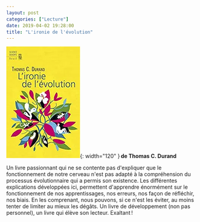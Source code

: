 ```yaml
---
layout: post
categories: ["Lecture"]
date: 2019-04-02 19:28:00
title: "L'ironie de l'évolution"
---
```


![couverture](/assets/images/couv_lecture/ironie_evolution.webp){: width="120" } **de Thomas C. Durand**

Un livre passionnant qui ne se contente pas d'expliquer que le
fonctionnement de notre cerveau n'est pas adapté à la compréhension du
processus évolutionnaire qui a permis son existence. Les différentes
explications développées ici, permettent d'apprendre énormément sur le
fonctionnement de nos apprentissages, nos erreurs, nos façon de
réfléchir, nos biais. En les comprenant, nous pouvons, si ce n'est les
éviter, au moins tenter de limiter au mieux les dégâts. Un livre de
développement (non pas personnel), un livre qui élève son lecteur.
Exaltant !
